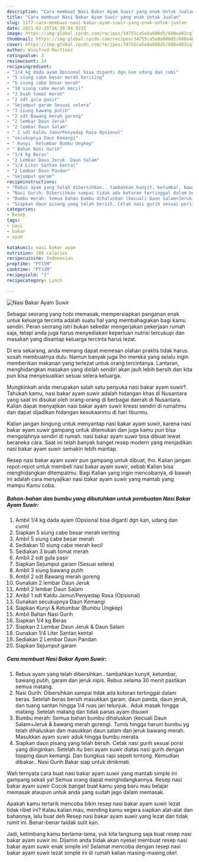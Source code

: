 ```yaml
---
description: "Cara membuat Nasi Bakar Ayam Suwir yang enak Untuk Jualan"
title: "Cara membuat Nasi Bakar Ayam Suwir yang enak Untuk Jualan"
slug: 1177-cara-membuat-nasi-bakar-ayam-suwir-yang-enak-untuk-jualan
date: 2021-02-25T16:30:04.923Z
image: https://img-global.cpcdn.com/recipes/34755ca5e8a800d5/680x482cq70/nasi-bakar-ayam-suwir-foto-resep-utama.jpg
thumbnail: https://img-global.cpcdn.com/recipes/34755ca5e8a800d5/680x482cq70/nasi-bakar-ayam-suwir-foto-resep-utama.jpg
cover: https://img-global.cpcdn.com/recipes/34755ca5e8a800d5/680x482cq70/nasi-bakar-ayam-suwir-foto-resep-utama.jpg
author: Winifred Martinez
ratingvalue: 3
reviewcount: 14
recipeingredient:
- "1/4 kg dada ayam Opsional bisa diganti dgn kan udang dan cumi"
- "5 siung cabe besar merah keriting"
- "5 siung cabe besar merah"
- "10 siung cabe merah kecil"
- "3 buah tomat merah"
- "2 sdt gula pasir"
- "Sejumput garam Sesuai selera"
- "3 siung bawang putih"
- "2 sdt Bawang merah goreng"
- "2 lembar Daun Jeruk"
- "2 lembar Daun Salam"
- " 1 sdt Kaldu JamurPenyedap Rasa Opsional"
- "secukupnya Daun Kemangi"
- " Kunyi  Ketumbar Bumbu Ungkep"
- " Bahan Nasi Gurih"
- "1/4 kg Beras"
- "2 Lembar Daun Jeruk  Daun Salam"
- "1/4 Liter Santan kental"
- "2 Lembar Daun Pandan"
- "Sejumput garam"
recipeinstructions:
- "Rebus ayam yang telah dibersihkan.. tambahkan kunyit, ketumbar, bawang putih, garam dan jeruk nipis. Rebus selama 30 menit pastikan semua matang."
- "Nasi Gurih: Dibersihkan sampai tidak ada kotoran tertinggal dalam beras. Setelah beras bersih masukkan garam, daun panda, daun jeruk, dan tuang santan hingga 1/4 ruas jari telunjuk.. Aduk masak hingga matang. Setelah matang dan tidak panas ayam disuwir"
- "Bumbu merah: Semua bahan bumbu dihaluskan (kecuali Daun Salam+Jeruk &amp; bawang merah goreng). Tumis hingga harum bumbu yg telah dihaluskan dan masukkan daun salam dan jeruk bawang merah. Masukkan ayam suwir aduk hingga bumbu merata."
- "Siapkan daun pisang yang telah bersih. Cetak nasi gurih sesuai porsi yang diinginkan. Setelah itu beri ayam suwir diatas nasi gurih dengan topping daun kemangi. Dan bungkus rapi sepeti lontong. Kemudian dibakar.. Nasi Gurih Bakar siap untuk dinikmati."
categories:
- Resep
tags:
- nasi
- bakar
- ayam

katakunci: nasi bakar ayam 
nutrition: 284 calories
recipecuisine: Indonesian
preptime: "PT15M"
cooktime: "PT33M"
recipeyield: "3"
recipecategory: Lunch

---
```



![Nasi Bakar Ayam Suwir](https://img-global.cpcdn.com/recipes/34755ca5e8a800d5/680x482cq70/nasi-bakar-ayam-suwir-foto-resep-utama.jpg)

Sebagai seorang yang hobi memasak, mempersiapkan panganan enak untuk keluarga tercinta adalah suatu hal yang membahagiakan bagi kamu sendiri. Peran seorang istri bukan sekedar mengerjakan pekerjaan rumah saja, tetapi anda juga harus menyediakan keperluan nutrisi tercukupi dan masakan yang disantap keluarga tercinta harus lezat.

Di era  sekarang, anda memang dapat memesan olahan praktis tidak harus susah membuatnya dulu. Namun banyak juga lho mereka yang selalu ingin memberikan makanan yang terlezat untuk orang tercintanya. Lantaran, menghidangkan masakan yang diolah sendiri akan jauh lebih bersih dan kita pun bisa menyesuaikan sesuai selera keluarga. 



Mungkinkah anda merupakan salah satu penyuka nasi bakar ayam suwir?. Tahukah kamu, nasi bakar ayam suwir adalah hidangan khas di Nusantara yang saat ini disukai oleh orang-orang di berbagai daerah di Nusantara. Kalian dapat menyajikan nasi bakar ayam suwir kreasi sendiri di rumahmu dan dapat dijadikan hidangan kesukaanmu di hari liburmu.

Kalian jangan bingung untuk menyantap nasi bakar ayam suwir, karena nasi bakar ayam suwir gampang untuk ditemukan dan juga kamu pun bisa mengolahnya sendiri di rumah. nasi bakar ayam suwir bisa dibuat lewat beraneka cara. Saat ini telah banyak banget resep modern yang menjadikan nasi bakar ayam suwir semakin lebih mantap.

Resep nasi bakar ayam suwir pun gampang untuk dibuat, lho. Kalian jangan repot-repot untuk membeli nasi bakar ayam suwir, sebab Kalian bisa menghidangkan ditempatmu. Bagi Kalian yang ingin mencobanya, di bawah ini adalah cara menyajikan nasi bakar ayam suwir yang mantab yang mampu Kamu coba.

<!--inarticleads1-->

##### Bahan-bahan dan bumbu yang dibutuhkan untuk pembuatan Nasi Bakar Ayam Suwir:

1. Ambil 1/4 kg dada ayam (Opsional bisa diganti dgn kan, udang dan cumi)
1. Siapkan 5 siung cabe besar merah keriting
1. Ambil 5 siung cabe besar merah
1. Sediakan 10 siung cabe merah kecil
1. Sediakan 3 buah tomat merah
1. Ambil 2 sdt gula pasir
1. Siapkan Sejumput garam (Sesuai selera)
1. Ambil 3 siung bawang putih
1. Ambil 2 sdt Bawang merah goreng
1. Gunakan 2 lembar Daun Jeruk
1. Ambil 2 lembar Daun Salam
1. Ambil  1 sdt Kaldu Jamur/Penyedap Rasa (Opsional)
1. Gunakan secukupnya Daun Kemangi
1. Siapkan  Kunyi &amp; Ketumbar (Bumbu Ungkep)
1. Ambil  Bahan Nasi Gurih
1. Siapkan 1/4 kg Beras
1. Siapkan 2 Lembar Daun Jeruk &amp; Daun Salam
1. Gunakan 1/4 Liter Santan kental
1. Sediakan 2 Lembar Daun Pandan
1. Siapkan Sejumput garam




<!--inarticleads2-->

##### Cara membuat Nasi Bakar Ayam Suwir:

1. Rebus ayam yang telah dibersihkan.. tambahkan kunyit, ketumbar, bawang putih, garam dan jeruk nipis. Rebus selama 30 menit pastikan semua matang.
1. Nasi Gurih: Dibersihkan sampai tidak ada kotoran tertinggal dalam beras. Setelah beras bersih masukkan garam, daun panda, daun jeruk, dan tuang santan hingga 1/4 ruas jari telunjuk.. Aduk masak hingga matang. Setelah matang dan tidak panas ayam disuwir
1. Bumbu merah: Semua bahan bumbu dihaluskan (kecuali Daun Salam+Jeruk &amp; bawang merah goreng). Tumis hingga harum bumbu yg telah dihaluskan dan masukkan daun salam dan jeruk bawang merah. Masukkan ayam suwir aduk hingga bumbu merata.
1. Siapkan daun pisang yang telah bersih. Cetak nasi gurih sesuai porsi yang diinginkan. Setelah itu beri ayam suwir diatas nasi gurih dengan topping daun kemangi. Dan bungkus rapi sepeti lontong. Kemudian dibakar.. Nasi Gurih Bakar siap untuk dinikmati.




Wah ternyata cara buat nasi bakar ayam suwir yang mantab simple ini gampang sekali ya! Semua orang dapat menghidangkannya. Resep nasi bakar ayam suwir Cocok banget buat kamu yang baru mau belajar memasak ataupun untuk anda yang sudah jago dalam memasak.

Apakah kamu tertarik mencoba bikin resep nasi bakar ayam suwir lezat tidak ribet ini? Kalau kalian mau, mending kamu segera siapkan alat-alat dan bahannya, lalu buat deh Resep nasi bakar ayam suwir yang lezat dan tidak rumit ini. Benar-benar taidak sulit kan. 

Jadi, ketimbang kamu berlama-lama, yuk kita langsung saja buat resep nasi bakar ayam suwir ini. Dijamin anda tiidak akan nyesel membuat resep nasi bakar ayam suwir enak simple ini! Selamat mencoba dengan resep nasi bakar ayam suwir lezat simple ini di rumah kalian masing-masing,oke!.

